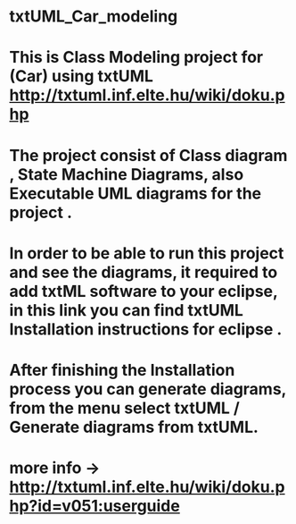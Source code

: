 # txtUML_Car_modeling

# This is Class Modeling project for (Car) using txtUML http://txtuml.inf.elte.hu/wiki/doku.php
# The project consist of Class diagram , State Machine Diagrams, also Executable UML diagrams for the project .
# In order to be able to run this project and see the diagrams, it required to add txtML software to your eclipse, in this link you can find txtUML Installation instructions  for eclipse .
# After finishing the Installation process you can generate diagrams, from the menu select txtUML / Generate diagrams from txtUML. 
# more info -> http://txtuml.inf.elte.hu/wiki/doku.php?id=v051:userguide 
